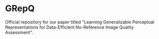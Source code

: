 # GRepQ
Official repository for our paper titled "Learning Generalizable Perceptual Representations for Data-Efficient No-Reference Image Quality Assessment".
